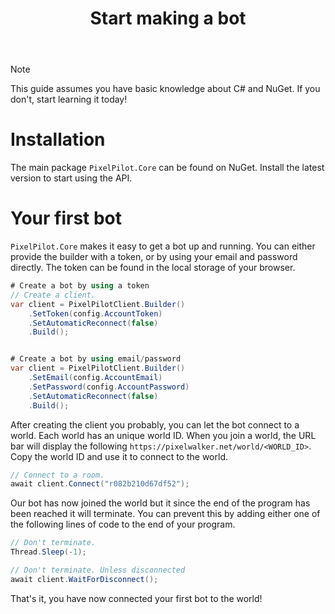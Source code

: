 ﻿---
uid: Guides.GettingStarted.FirstBot
title: Start making a bot
---

> [!NOTE]
> This guide assumes you have basic knowledge about C# and NuGet. 
> If you don't, start learning it today!

# Installation
The main package `PixelPilot.Core` can be found on NuGet. Install the latest version to start using the API.

# Your first bot
`PixelPilot.Core` makes it easy to get a bot up and running. You can either provide the builder with a token, or by using your email and password directly.
The token can be found in the local storage of your browser.
```csharp
# Create a bot by using a token
// Create a client.
var client = PixelPilotClient.Builder()
    .SetToken(config.AccountToken)
    .SetAutomaticReconnect(false)
    .Build();


# Create a bot by using email/password
var client = PixelPilotClient.Builder()
    .SetEmail(config.AccountEmail)
    .SetPassword(config.AccountPassword)
    .SetAutomaticReconnect(false)
    .Build();
```

After creating the client you probably, you can let the bot connect to a world.
Each world has an unique world ID. When you join a world, the URL bar will display the following `https://pixelwalker.net/world/<WORLD_ID>`.
Copy the world ID and use it to connect to the world.
```csharp
// Connect to a room.
await client.Connect("r082b210d67df52");
```

Our bot has now joined the world but it since the end of the program has been reached it will terminate.
You can prevent this by adding either one of the following lines of code to the end of your program.
```csharp
// Don't terminate.
Thread.Sleep(-1);

// Don't terminate. Unless disconnected
await client.WaitForDisconnect();
```

That's it, you have now connected your first bot to the world!